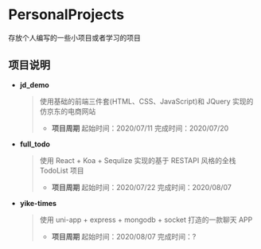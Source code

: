 # PersonalProjects

存放个人编写的一些小项目或者学习的项目

## 项目说明

-   **jd_demo**

    > 使用基础的前端三件套(HTML、CSS、JavaScript)和 JQuery 实现的仿京东的电商网站
    >
    > -   **项目周期**
    >     起始时间：2020/07/11
    >     完成时间：2020/07/20

-   **full_todo**

    > 使用 React + Koa + Sequlize 实现的基于 RESTAPI 风格的全栈 TodoList 项目
    >
    > -   **项目周期**
    >     起始时间：2020/07/22
    >     完成时间：2020/08/07

-   **yike-times**

    > 使用 uni-app + express + mongodb + socket 打造的一款聊天 APP
    >
    > -   **项目周期**
    >     起始时间：2020/08/07
    >     完成时间：?
